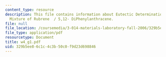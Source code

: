 ```yaml
---
content_type: resource
description: This file contains information about Eutectic Determination of a Binary
  Mixture of Rubrene  / 5,12- DiPhenylanthracene.
file: null
file_location: /coursemedia/3-014-materials-laboratory-fall-2006/329b5ee86c1c4c3b50c0f9d23d698846_w4_g1.pdf
file_type: application/pdf
resourcetype: Document
title: w4_g1.pdf
uid: 329b5ee8-6c1c-4c3b-50c0-f9d23d698846
---
```

